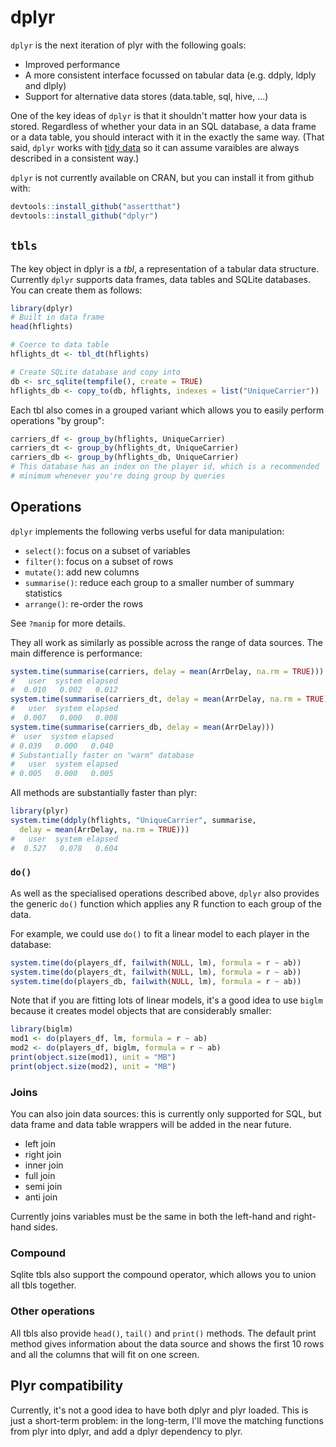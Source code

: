 # dplyr

`dplyr` is the next iteration of plyr with the following goals:

* Improved performance
* A more consistent interface focussed on tabular data 
  (e.g. ddply, ldply and dlply)
* Support for alternative data stores (data.table, sql, hive, ...)

One of the key ideas of `dplyr` is that it shouldn't matter how your data is stored. Regardless of whether your data in an SQL database, a data frame or a data table, you should interact with it in the exactly the same way. (That said, `dplyr` works with [tidy data](http://vita.had.co.nz/papers/tidy-data.html) so it can assume varaibles are always described in a consistent way.)

`dplyr` is not currently available on CRAN, but you can install it from github with:

```R
devtools::install_github("assertthat")
devtools::install_github("dplyr")
```

## `tbls`

The key object in dplyr is a _tbl_, a representation of a tabular data structure.
Currently `dplyr` supports data frames, data tables and SQLite databases. You can create them as follows:

```R
library(dplyr)
# Built in data frame
head(hflights)

# Coerce to data table
hflights_dt <- tbl_dt(hflights)

# Create SQLite database and copy into
db <- src_sqlite(tempfile(), create = TRUE)
hflights_db <- copy_to(db, hflights, indexes = list("UniqueCarrier"))
```

Each tbl also comes in a grouped variant which allows you to easily perform operations "by group":

```R
carriers_df <- group_by(hflights, UniqueCarrier)
carriers_dt <- group_by(hflights_dt, UniqueCarrier)
carriers_db <- group_by(hflights_db, UniqueCarrier)
# This database has an index on the player id, which is a recommended
# minimum whenever you're doing group by queries
```

## Operations

`dplyr` implements the following verbs useful for data manipulation:

* `select()`: focus on a subset of variables
* `filter()`: focus on a subset of rows
* `mutate()`: add new columns
* `summarise()`: reduce each group to a smaller number of summary statistics
* `arrange()`: re-order the rows

See `?manip` for more details.

They all work as similarly as possible across the range of data sources.  The main difference is performance:

```R
system.time(summarise(carriers, delay = mean(ArrDelay, na.rm = TRUE)))
#   user  system elapsed 
#  0.010   0.002   0.012 
system.time(summarise(carriers_dt, delay = mean(ArrDelay, na.rm = TRUE)))
#   user  system elapsed 
#  0.007   0.000   0.008 
system.time(summarise(carriers_db, delay = mean(ArrDelay)))
#  user  system elapsed 
# 0.039   0.000   0.040 
# Substantially faster on "warm" database
#   user  system elapsed 
# 0.005   0.000   0.005 
  ```
All methods are substantially faster than plyr:

```R
library(plyr)
system.time(ddply(hflights, "UniqueCarrier", summarise, 
  delay = mean(ArrDelay, na.rm = TRUE)))
#   user  system elapsed 
#  0.527   0.078   0.604 
```

### `do()`

As well as the specialised operations described above, `dplyr` also provides the generic `do()` function which applies any R function to each group of the data.

For example, we could use `do()` to fit a linear model to each player in the database:

```R
system.time(do(players_df, failwith(NULL, lm), formula = r ~ ab))
system.time(do(players_dt, failwith(NULL, lm), formula = r ~ ab))
system.time(do(players_db, failwith(NULL, lm), formula = r ~ ab))
```

Note that if you are fitting lots of linear models, it's a good idea to use `biglm` because it creates model objects that are considerably smaller:

```R
library(biglm)
mod1 <- do(players_df, lm, formula = r ~ ab)
mod2 <- do(players_df, biglm, formula = r ~ ab)
print(object.size(mod1), unit = "MB")
print(object.size(mod2), unit = "MB")
```

### Joins

You can also join data sources: this is currently only supported for SQL, but data frame and data table wrappers will be added in the near future.

* left join
* right join
* inner join
* full join
* semi join
* anti join

Currently joins variables must be the same in both the left-hand and right-hand sides.

### Compound

Sqlite tbls also support the compound operator, which allows you to union all tbls together.

### Other operations

All tbls also provide `head()`, `tail()` and `print()` methods. The default print method gives information about the data source and shows the first 10 rows and all the columns that will fit on one screen. 

## Plyr compatibility

Currently, it's not a good idea to have both dplyr and plyr loaded. This is just a short-term problem: in the long-term, I'll move the matching functions from plyr into dplyr, and add a dplyr dependency to plyr.
